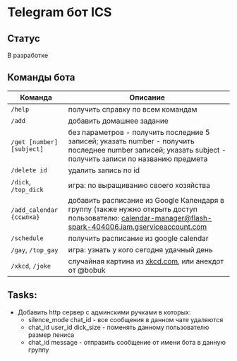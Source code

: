 # Telegram бот ICS
## Статус

В разработке

## Команды бота

| Команда                   | Описание                                                                                                                                                  |
|---------------------------|-----------------------------------------------------------------------------------------------------------------------------------------------------------|
| `/help`                   | получить справку по всем командам                                                                                                                         |
| `/add`                    | добавить домашнее задание                                                                                                                                 |
| `/get [number] [subject]` | без параметров - получить последние 5 записей; указать number - получить последнее number записей; указать subject - получить записи по названию предмета |
| `/delete id`              | удалить запись по id                                                                                                                                      |
| `/dick`, `/top_dick`      | игра: по выращиванию своего хозяйства                                                                                                                     |
| `/add_calendar {ссылка}`  | добавить расписание из Google Календаря в группу (также нужно открыть доступ пользователю: calendar-manager@flash-spark-404006.iam.gserviceaccount.com    |
| `/schedule`               | получить расписание из google calendar                                                                                                                    |
| `/gay`, `/top_gay`        | игра: узнать у кого сегодня удачный день                                                                                                                  |
| `/xkcd`, `/joke`          | случайная картина из [xkcd.com](https://xkcd.com/), или анекдот от @bobuk                                                                                 |


## Tasks:
- Добавить http сервер с админскими ручками в которых:
    - silence_mode chat_id - все сообщения в данном чате удаляются
    - chat_id user_id dick_size - поменять данному пользователю размер пениса
    - chat_id message - отправить сообщение от имени бота в данную группу
